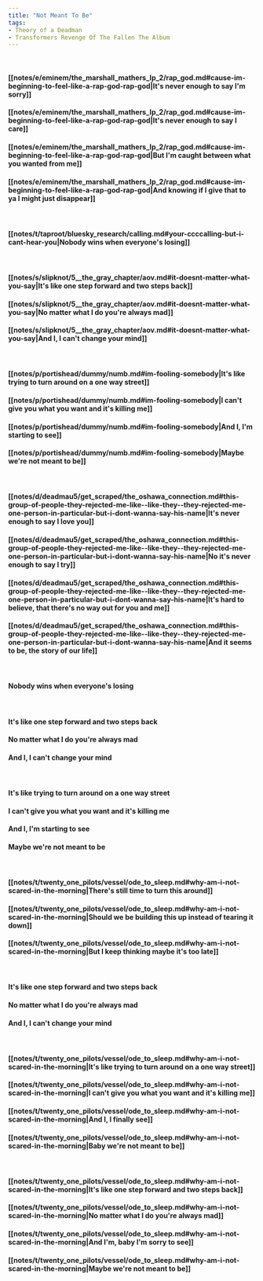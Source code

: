 ```yaml
---
title: "Not Meant To Be"
tags:
- Theory of a Deadman
- Transformers Revenge Of The Fallen The Album
---
```

&nbsp;
#### [[notes/e/eminem/the_marshall_mathers_lp_2/rap_god.md#cause-im-beginning-to-feel-like-a-rap-god-rap-god|It's never enough to say I'm sorry]]
#### [[notes/e/eminem/the_marshall_mathers_lp_2/rap_god.md#cause-im-beginning-to-feel-like-a-rap-god-rap-god|It's never enough to say I care]]
#### [[notes/e/eminem/the_marshall_mathers_lp_2/rap_god.md#cause-im-beginning-to-feel-like-a-rap-god-rap-god|But I'm caught between what you wanted from me]]
#### [[notes/e/eminem/the_marshall_mathers_lp_2/rap_god.md#cause-im-beginning-to-feel-like-a-rap-god-rap-god|And knowing if I give that to ya I might just disappear]]
&nbsp;
#### [[notes/t/taproot/bluesky_research/calling.md#your-ccccalling-but-i-cant-hear-you|Nobody wins when everyone's losing]]
&nbsp;
#### [[notes/s/slipknot/5__the_gray_chapter/aov.md#it-doesnt-matter-what-you-say|It's like one step forward and two steps back]]
#### [[notes/s/slipknot/5__the_gray_chapter/aov.md#it-doesnt-matter-what-you-say|No matter what I do you're always mad]]
#### [[notes/s/slipknot/5__the_gray_chapter/aov.md#it-doesnt-matter-what-you-say|And I, I can't change your mind]]
&nbsp;
#### [[notes/p/portishead/dummy/numb.md#im-fooling-somebody|It's like trying to turn around on a one way street]]
#### [[notes/p/portishead/dummy/numb.md#im-fooling-somebody|I can't give you what you want and it's killing me]]
#### [[notes/p/portishead/dummy/numb.md#im-fooling-somebody|And I, I'm starting to see]]
#### [[notes/p/portishead/dummy/numb.md#im-fooling-somebody|Maybe we're not meant to be]]
&nbsp;
#### [[notes/d/deadmau5/get_scraped/the_oshawa_connection.md#this-group-of-people-they-rejected-me-like--like-they--they-rejected-me-one-person-in-particular-but-i-dont-wanna-say-his-name|It's never enough to say I love you]]
#### [[notes/d/deadmau5/get_scraped/the_oshawa_connection.md#this-group-of-people-they-rejected-me-like--like-they--they-rejected-me-one-person-in-particular-but-i-dont-wanna-say-his-name|No it's never enough to say I try]]
#### [[notes/d/deadmau5/get_scraped/the_oshawa_connection.md#this-group-of-people-they-rejected-me-like--like-they--they-rejected-me-one-person-in-particular-but-i-dont-wanna-say-his-name|It's hard to believe, that there's no way out for you and me]]
#### [[notes/d/deadmau5/get_scraped/the_oshawa_connection.md#this-group-of-people-they-rejected-me-like--like-they--they-rejected-me-one-person-in-particular-but-i-dont-wanna-say-his-name|And it seems to be, the story of our life]]
&nbsp;
#### Nobody wins when everyone's losing
&nbsp;
#### It's like one step forward and two steps back
#### No matter what I do you're always mad
#### And I, I can't change your mind
&nbsp;
#### It's like trying to turn around on a one way street
#### I can't give you what you want and it's killing me
#### And I, I'm starting to see
#### Maybe we're not meant to be
&nbsp;
#### [[notes/t/twenty_one_pilots/vessel/ode_to_sleep.md#why-am-i-not-scared-in-the-morning|There's still time to turn this around]]
#### [[notes/t/twenty_one_pilots/vessel/ode_to_sleep.md#why-am-i-not-scared-in-the-morning|Should we be building this up instead of tearing it down]]
#### [[notes/t/twenty_one_pilots/vessel/ode_to_sleep.md#why-am-i-not-scared-in-the-morning|But I keep thinking maybe it's too late]]
&nbsp;
#### It's like one step forward and two steps back
#### No matter what I do you're always mad
#### And I, I can't change your mind
&nbsp;
#### [[notes/t/twenty_one_pilots/vessel/ode_to_sleep.md#why-am-i-not-scared-in-the-morning|It's like trying to turn around on a one way street]]
#### [[notes/t/twenty_one_pilots/vessel/ode_to_sleep.md#why-am-i-not-scared-in-the-morning|I can't give you what you want and it's killing me]]
#### [[notes/t/twenty_one_pilots/vessel/ode_to_sleep.md#why-am-i-not-scared-in-the-morning|And I, I finally see]]
#### [[notes/t/twenty_one_pilots/vessel/ode_to_sleep.md#why-am-i-not-scared-in-the-morning|Baby we're not meant to be]]
&nbsp;
#### [[notes/t/twenty_one_pilots/vessel/ode_to_sleep.md#why-am-i-not-scared-in-the-morning|It's like one step forward and two steps back]]
#### [[notes/t/twenty_one_pilots/vessel/ode_to_sleep.md#why-am-i-not-scared-in-the-morning|No matter what I do you're always mad]]
#### [[notes/t/twenty_one_pilots/vessel/ode_to_sleep.md#why-am-i-not-scared-in-the-morning|And I'm, baby I'm sorry to see]]
#### [[notes/t/twenty_one_pilots/vessel/ode_to_sleep.md#why-am-i-not-scared-in-the-morning|Maybe we're not meant to be]]

